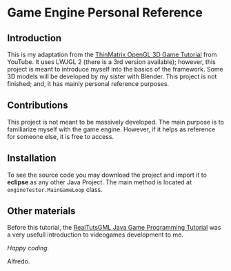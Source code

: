 # Game Engine Personal Reference

## Introduction

This is my adaptation from the [ThinMatrix OpenGL 3D Game Tutorial](https://www.youtube.com/watch?v=VS8wlS9hF8E) from YouTube. It uses LWJGL 2 (there is a 3rd version available); however, this project is meant to introduce myself into the basics of the framework. Some 3D models will be developed by my sister with Blender. This project is not finished; and, it has mainly personal reference purposes. 

## Contributions

This project is not meant to be massively developed. The main purpose is to familiarize myself with the game engine. However, if it helps as reference for someone else, it is free to access.

## Installation

To see the source code you may download the project and import it to **eclipse** as any other Java Project. The main method is located at `engineTester.MainGameLoop` class.

## Other materials

Before this tutorial, the [RealTutsGML Java Game Programming Tutorial](https://www.youtube.com/watch?v=DXT11ZbB2Mk&list=PLWms45O3n--54U-22GDqKMRGlXROOZtMx) was a very usefull introduction to videogames development to me.

*Happy coding.*

Alfredo.
